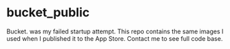 # bucket_public
Bucket. was my failed startup attempt. This repo contains the same images I used when I published it to the App Store. Contact me to see full code base.
